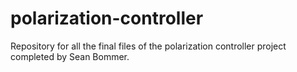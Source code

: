 # polarization-controller
Repository for all the final files of the polarization controller project completed by Sean Bommer.

